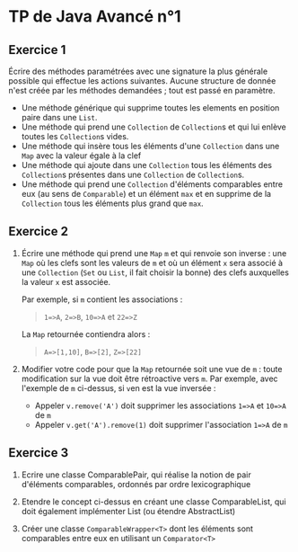TP de Java Avancé n°1
=====================

Exercice 1
----------

Écrire des méthodes paramétrées avec une signature la plus générale possible qui effectue les actions suivantes. Aucune structure de donnée n'est créée par les méthodes demandées ; tout est passé en paramètre.

- Une méthode générique qui supprime toutes les elements en position paire dans une `List`.
- Une méthode qui prend une `Collection` de `Collection`s et qui lui enlève toutes les `Collection`s vides.
- Une méthode qui insère tous les éléments d'une `Collection` dans une `Map` avec la valeur égale à la clef
- Une méthode qui ajoute dans une `Collection` tous les éléments des `Collection`s présentes dans une `Collection` de `Collection`s.
- Une méthode qui prend une `Collection` d'éléments comparables entre eux (au sens de `Comparable`) et un élément `max` et en supprime de la `Collection` tous les éléments plus grand que `max`.

Exercice 2
----------
1. Écrire une méthode qui prend une `Map` `m` et qui renvoie son inverse : une `Map` où les clefs sont les valeurs de `m` et où un élément `x` sera associé à une `Collection` (`Set` ou `List`, il fait choisir la bonne) des clefs auxquelles la valeur `x` est associée.

   Par exemple, si `m` contient les associations :
   
   > `1=>A`, `2=>B`, `10=>A` et `22=>Z`
   
   La `Map` retournée contiendra alors :
   
   > `A=>[1,10]`, `B=>[2]`, `Z=>[22]`

2. Modifier votre code pour que la `Map` retournée soit une vue de `m` : toute modification sur la vue doit être rétroactive vers `m`. Par exemple, avec l'exemple de `m` ci-dessus, si `v`en est la vue inversée :

   - Appeler `v.remove('A')` doit supprimer les associations `1=>A` et `10=>A` de `m`
   - Appeler `v.get('A').remove(1)` doit supprimer l'association `1=>A` de `m`


Exercice 3
---

1. Ecrire une classe ComparablePair, qui réalise la notion de pair d'éléments comparables, ordonnés par ordre lexicographique

2. Etendre le concept ci-dessus en créant une classe ComparableList, qui doit également implémenter List (ou étendre AbstractList)

3. Créer une classe `ComparableWrapper<T>` dont les éléments  sont comparables entre eux en utilisant un `Comparator<T>`